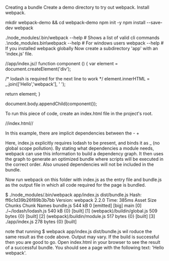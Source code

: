 Creating a bundle
Create a demo directory to try out webpack. Install webpack.

mkdir webpack-demo && cd webpack-demo
npm init -y
npm install --save-dev webpack

./node_modules/.bin/webpack --help # Shows a list of valid cli commands
.\node_modules\.bin\webpack --help # For windows users
webpack --help # If you installed webpack globally
Now create a subdirectory 'app' with an 'index.js' file.

//app/index.js//
function component () {
  var element = document.createElement('div');

  /* lodash is required for the next line to work */
  element.innerHTML = _.join(['Hello','webpack'], ' ');

  return element;
}

document.body.appendChild(component());


To run this piece of code, create an index.html file in the project's root.

//index.html//
<html>
  <head>
    <title>webpack 2 demo</title>
    <script src="https://unpkg.com/lodash@4.16.6"></script>
  </head>
  <body>
    <script src="app/index.js"></script>
  </body>
</html>

In this example, there are implicit dependencies between the <script> tags.
index.js depends on lodash being included in the page before it runs. It is implicit because index.js never declared a need for lodash; it just assumes that a global variable '_' exists.
There are problems with managing JavaScript projects this way:
If a dependency is missing, or is included in the wrong order, the application will not function at all.
If a dependency is included but is not used, then there is a lot of unnecessary code that the browser has to download.
To bundle the lodash dependency with index.js, we need to first install lodash

npm install --save lodash
and then import it.

//app/index.js//
+ import _ from 'lodash';
function component () {
  ...
}

We also need to change index.html to expect a single bundled js file.
 <html>
   <head>
     <title>webpack 2 demo</title>
-    <script src="https://unpkg.com/lodash@4.16.6"></script>
   </head>
   <body>
-    <script src="app/index.js"></script>
+    <script src="dist/bundle.js"></script>
   </body>
 </html>

Here, index.js explicitly requires lodash to be present, and binds it as _ (no global scope pollution).
By stating what dependencies a module needs, webpack can use this information to build a dependency graph. It then uses the graph to generate an optimized bundle where scripts will be executed in the correct order. Also unused dependencies will not be included in the bundle.

Now run webpack on this folder with index.js as the entry file and bundle.js as the output file in which all code required for the page is bundled.

$ ./node_modules/.bin/webpack app/index.js dist/bundle.js
Hash: ff6c1d39b26f89b3b7bb
Version: webpack 2.2.0
Time: 385ms
    Asset    Size  Chunks                    Chunk Names
bundle.js  544 kB       0  [emitted]  [big]  main
   [0] ./~/lodash/lodash.js 540 kB {0} [built]
   [1] (webpack)/buildin/global.js 509 bytes {0} [built]
   [2] (webpack)/buildin/module.js 517 bytes {0} [built]
   [3] ./app/index.js 278 bytes {0} [built]

note that running $ webpack app/index.js dist/bundle.js wil roduce the same result as the code above.
Output may vary. If the build is successful then you are good to go.
Open index.html in your browser to see the result of a successful bundle. You should see a page with the following text: 'Hello webpack'.